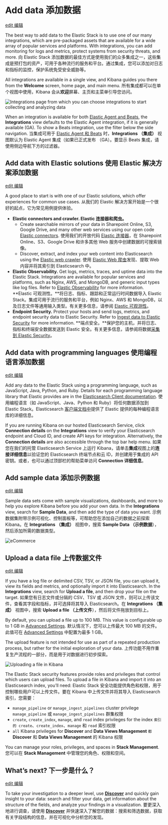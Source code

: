 # Add data 添加数据

[edit 编辑](https://github.com/elastic/kibana/edit/8.15/docs/setup/connect-to-elasticsearch.asciidoc)

The best way to add data to the Elastic Stack is to use one of our many integrations, which are pre-packaged assets that are available for a wide array of popular services and platforms. With integrations, you can add monitoring for logs and metrics, protect systems from security threats, and more.
向 Elastic Stack 添加数据的最佳方式是使用我们的众多集成之一，这些集成是预打包的资产，可用于各种流行的服务和平台。通过集成，您可以添加对日志和指标的监控，保护系统免受安全威胁等。

All integrations are available in a single view, and Kibana guides you there from the **Welcome** screen, home page, and main menu.
所有集成都可以在单个视图中使用，Kibana 会从**欢迎**屏幕、主页和主菜单引导您访问。

![Integrations page from which you can choose integrations to start collecting and analyzing data](https://www.elastic.co/guide/en/kibana/current/images/add-integration.png)

When an integration is available for both [Elastic Agent and Beats](https://www.elastic.co/guide/en/fleet/8.15/beats-agent-comparison.html), the **Integrations** view defaults to the Elastic Agent integration, if it is generally available (GA). To show a Beats integration, use the filter below the side navigation.
当集成可用于 [Elastic Agent 和 Beats](https://www.elastic.co/guide/en/fleet/8.15/beats-agent-comparison.html) 时，**Integrations （集成）** 视图默认为 Elastic Agent 集成（如果已正式发布 （GA）。要显示 Beats 集成，请使用侧边导航下方的过滤器。

## Add data with Elastic solutions 使用 Elastic 解决方案添加数据

[edit 编辑](https://github.com/elastic/kibana/edit/8.15/docs/setup/connect-to-elasticsearch.asciidoc)

A good place to start is with one of our Elastic solutions, which offer experiences for common use cases.
从我们的 Elastic 解决方案开始是一个很好的起点，它为常见用例提供体验。

- **Elastic connectors and crawler.
  Elastic 连接器和爬虫。**
  - Create searchable mirrors of your data in Sharepoint Online, S3, Google Drive, and many other web services using our open code [Elastic connectors](https://www.elastic.co/guide/en/enterprise-search/8.15/connectors.html). 
    使用我们的开放代码 [Elastic 连接器](https://www.elastic.co/guide/en/enterprise-search/8.15/connectors.html)，在 Sharepoint Online、S3、Google Drive 和许多其他 Web 服务中创建数据的可搜索镜像。
  - Discover, extract, and index your web content into Elasticsearch using the [Elastic web crawler](https://www.elastic.co/guide/en/enterprise-search/8.15/crawler.html). 
    使用 [Elastic Web 爬虫](https://www.elastic.co/guide/en/enterprise-search/8.15/crawler.html)发现、提取 Web 内容并将其索引到 Elasticsearch 中。
- **Elastic Observability.** Get logs, metrics, traces, and uptime data into the Elastic Stack. Integrations are available for popular services and platforms, such as Nginx, AWS, and MongoDB, and generic input types like log files. Refer to [Elastic Observability](https://www.elastic.co/guide/en/observability/8.15/observability-introduction.html) for more information. 
  **Elastic 可观测性。**将日志、指标、跟踪和正常运行时间数据导入 Elastic Stack。集成可用于流行的服务和平台，例如 Nginx、AWS 和 MongoDB，以及日志文件等通用输入类型。有关更多信息，请参阅 [Elastic 可观测性](https://www.elastic.co/guide/en/observability/8.15/observability-introduction.html)。
- **Endpoint Security.** Protect your hosts and send logs, metrics, and endpoint security data to Elastic Security. Refer to [Ingest data to Elastic Security](https://www.elastic.co/guide/en/security/8.15/ingest-data.html) for more information. 
  **端点安全。**保护您的主机，并将日志、指标和终端安全数据发送到 Elastic 安全。有关更多信息，请参阅将数据[采集到 Elastic Security](https://www.elastic.co/guide/en/security/8.15/ingest-data.html)。

## Add data with programming languages 使用编程语言添加数据

[edit 编辑](https://github.com/elastic/kibana/edit/8.15/docs/setup/connect-to-elasticsearch.asciidoc)

Add any data to the Elastic Stack using a programming language, such as JavaScript, Java, Python, and Ruby. Details for each programming language library that Elastic provides are in the [Elasticsearch Client documentation](https://www.elastic.co/guide/en/elasticsearch/client/index.html).
使用编程语言（如 JavaScript、Java、Python 和 Ruby）将任何数据添加到 Elastic Stack。Elasticsearch [客户端文档中](https://www.elastic.co/guide/en/elasticsearch/client/index.html)提供了 Elastic 提供的每种编程语言库的详细信息。

If you are running Kibana on our hosted Elasticsearch Service, click **Connection details** on the **Integrations** view to verify your Elasticsearch endpoint and Cloud ID, and create API keys for integration. Alternatively, the **Connection details** are also accessible through the top bar help menu.
如果您在我们的托管 Elasticsearch Service 上运行 Kibana，请单击**集成**视图上的**连接详细信息**以验证您的 Elasticsearch 终端节点和云 ID，并创建用于集成的 API 密钥。或者，也可以通过顶部栏的帮助菜单访问 **Connection 详细信息**。

## Add sample data 添加示例数据

[edit 编辑](https://github.com/elastic/kibana/edit/8.15/docs/setup/connect-to-elasticsearch.asciidoc)

Sample data sets come with sample visualizations, dashboards, and more to help you explore Kibana before you add your own data. In the **Integrations** view, search for **Sample Data**, and then add the type of data you want.
示例数据集附带示例可视化、控制面板等，可帮助您在添加自己的数据之前探索 Kibana。在 **Integrations （集成）** 视图中，搜索 **Sample Data （示例数据**），然后添加所需的数据类型。

![eCommerce](https://www.elastic.co/guide/en/kibana/current/images/add-sample-data.png)

## Upload a data file 上传数据文件

[edit 编辑](https://github.com/elastic/kibana/edit/8.15/docs/setup/connect-to-elasticsearch.asciidoc)

If you have a log file or delimited CSV, TSV, or JSON file, you can upload it, view its fields and metrics, and optionally import it into Elasticsearch. In the **Integrations** view, search for **Upload a file**, and then drop your file on the target.
如果您有日志文件或分隔的 CSV、TSV 或 JSON 文件，则可以上传该文件，查看其字段和指标，并可选择将其导入 Elasticsearch。在 **Integrations （集成）** 视图中，搜索 **Upload a file （上传文件**），然后将文件拖放到目标上。

By default, you can upload a file up to 100 MB. This value is configurable up to 1 GB in [Advanced Settings](https://www.elastic.co/guide/en/kibana/current/advanced-options.html#fileupload-maxfilesize).
默认情况下，您可以上传最大 100 MB 的文件。此值可在 [Advanced Settings](https://www.elastic.co/guide/en/kibana/current/advanced-options.html#fileupload-maxfilesize) 中配置为最多 1 GB。

The upload feature is not intended for use as part of a repeated production process, but rather for the initial exploration of your data.
上传功能不用作重复生产流程的一部分，而是用于对数据进行初步探索。

![Uploading a file in Kibana](https://www.elastic.co/guide/en/kibana/current/images/add-data-fv.png)

The Elastic Stack security features provide roles and privileges that control which users can upload files. To upload a file in Kibana and import it into an Elasticsearch index, you’ll need:
Elastic Stack 安全功能提供角色和权限，用于控制哪些用户可以上传文件。要在 Kibana 中上传文件并将其导入 Elasticsearch 索引，您需要：

- `manage_pipeline` or `manage_ingest_pipelines` cluster privilege 
  `manage_pipeline` 或 `manage_ingest_pipelines` 群集权限
- `create`, `create_index`, `manage`, and `read` index privileges for the index 
  `索引的 create`、`create_index`、`manage` 和 `read` 索引权限
- `all` Kibana privileges for **Discover** and **Data Views Management**
  `都`**Discover** 和 **Data Views Management** 的 Kibana 权限

You can manage your roles, privileges, and spaces in **Stack Management**.
您可以在 **Stack Management** 中管理您的角色、权限和空间。

## What’s next? 下一步是什么？

[edit 编辑](https://github.com/elastic/kibana/edit/8.15/docs/setup/connect-to-elasticsearch.asciidoc)

To take your investigation to a deeper level, use [**Discover**](https://www.elastic.co/guide/en/kibana/current/discover.html) and quickly gain insight to your data: search and filter your data, get information about the structure of the fields, and analyze your findings in a visualization.
要更深入地进行调查，请使用 [**Discover**](https://www.elastic.co/guide/en/kibana/current/discover.html) 并快速深入了解您的数据：搜索和筛选数据，获取有关字段结构的信息，并在可视化中分析您的发现。